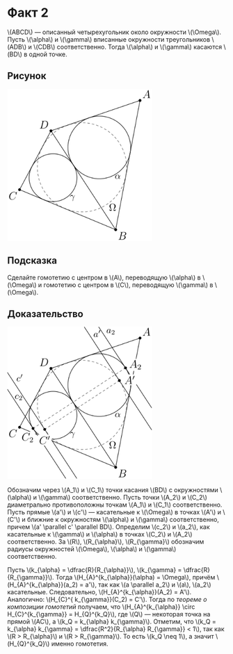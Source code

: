# Факт 2

\\(ABCD\\) — описанный четырехугольник около окружности \\(\Omega\\).
Пусть \\(\alpha\\) и \\(\gamma\\) вписанные окружности треугольников
\\(ADB\\) и \\(CDB\\) соответственно. Тогда \\(\alpha\\) и \\(\gamma\\)
касаются \\(BD\\) в одной точке.


## Рисунок
<img src="../img/facts/fact2/fact2.svg" height="350">


## Подсказка

Сделайте гомотетию с центром в \\(A\\), переводящую \\(\alpha\\) в
\\(\Omega\\) и гомотетию с центром в \\(C\\), переводящую \\(\gamma\\) в
\\(\Omega\\).


## Доказательство

<img src="../img/facts/fact2/fact2_sol.svg" height="350">

Обозначим через \\(A\_1\\) и \\(C\_1\\) точки касания \\(BD\\) с
окружностями \\(\alpha\\) и \\(\gamma\\) соответственно. Пусть точки
\\(A\_2\\) и \\(C\_2\\) диаметрально противоположны точкам \\(A\_1\\) и
\\(C\_1\\) соответственно.
Пусть прямые \\(a'\\) и \\(c'\\) — касательные к \\(\Omega\\) в точках
\\(A'\\) и \\(C'\\) и ближние к окружностям \\(\alpha\\) и
\\(\gamma\\) соответственно, причем \\(a' \parallel c' \parallel BD\\).
Определим \\(c\_2\\) и \\(a\_2\\), как касательные к \\(\gamma\\) и
\\(\alpha\\) в точках \\(C\_2\\) и \\(A\_2\\) соответственно.
За \\(R\\), \\(R\_{\alpha}\\), \\(R\_{\gamma}\\) обозначим радиусы
окружностей \\(\Omega\\), \\(\alpha\\) и \\(\gamma\\) соответственно.

Пусть \\(k\_{\alpha} = \dfrac{R}{R\_{\alpha}}\\), \\(k\_{\gamma} =
\dfrac{R}{R\_{\gamma}}\\). Тогда \\(H\_{A}^{k\_{\alpha}}(\alpha) =
\Omega\\), причём \\(H\_{A}^{k\_{\alpha}}(a\_2) = a'\\), так как
\\(a \parallel a\_2\\) и \\(a\\), \\(a\_2\\) касательные. Следовательно,
\\(H\_{A}^{k\_{\alpha}}(A\_2) = A'\\). Аналогично: \\(H\_{C}^{
k\_{\gamma}}(C\_2) = C'\\). Тогда по *теореме о композиции гомотетий*
получаем, что \\(H\_{A}^{k\_{\alpha}} \circ H\_{C}^{k\_{\gamma}} =
H\_{Q}^{k\_Q}\\), где \\(Q\\) — некоторая точка на прямой \\(AC\\), а
\\(k\_Q = k\_{\alpha} k\_{\gamma}\\). Отметим, что \\(k\_Q = k\_{\alpha}
k\_{\gamma} = \dfrac{R^2}{R\_{\alpha} R\_{\gamma}} < 1\\), так как
\\(R > R\_{\alpha}\\) и \\(R > R\_{\gamma}\\). То есть \\(k\_Q \neq 1\\),
а значит \\(H\_{Q}^{k\_Q}\\) именно гомотетия.
